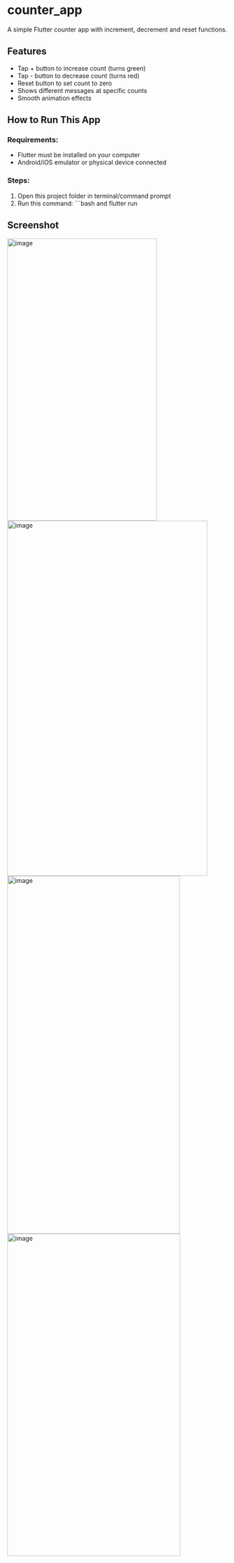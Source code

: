 # counter_app
A simple Flutter counter app with increment, decrement and reset functions.

## Features
- Tap + button to increase count (turns green)
- Tap - button to decrease count (turns red)
- Reset button to set count to zero
- Shows different messages at specific counts
- Smooth animation effects

## How to Run This App
### Requirements:
- Flutter must be installed on your computer
- Android/iOS emulator or physical device connected
### Steps:
1. Open this project folder in terminal/command prompt
2. Run this command: ```bash and flutter run





## Screenshot
<img width="342" height="646" alt="image" src="https://github.com/user-attachments/assets/1bb72490-196d-4a44-9a7f-7fd9cb6cfd83" />
<img width="458" height="813" alt="image" src="https://github.com/user-attachments/assets/84f98cfa-2764-4796-bdd6-9320201204ab" />
<img width="395" height="819" alt="image" src="https://github.com/user-attachments/assets/a79a781c-75bc-4fb2-98c4-f1f25758d03a" />
<img width="396" height="738" alt="image" src="https://github.com/user-attachments/assets/3dac9194-8764-4c81-9aa7-fcfdc73a6f6a" />



